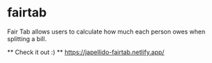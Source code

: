 # fairtab
Fair Tab allows users to calculate how much each person owes when splitting a bill.

** Check it out :) **
https://japellido-fairtab.netlify.app/
